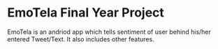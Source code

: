 # EmoTela Final Year Project
 EmoTela is an andriod app which tells sentiment of user behind his/her entered Tweet/Text. It also includes other features.
